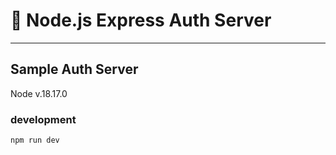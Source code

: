# 🍏 Node.js Express Auth Server

------

## Sample Auth Server

Node v.18.17.0

### development
```
npm run dev
```